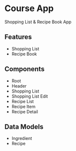 # Course App
Shopping List & Recipe Book App

## Features
- Shopping List
- Recipe Book

## Components
- Root
- Header
- Shopping List
- Shopping List Edit
- Recipe List
- Recipe Item
- Recipe Detail

## Data Models
- Ingredient
- Recipe
